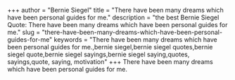 +++
author = "Bernie Siegel"
title = "There have been many dreams which have been personal guides for me."
description = "the best Bernie Siegel Quote: There have been many dreams which have been personal guides for me."
slug = "there-have-been-many-dreams-which-have-been-personal-guides-for-me"
keywords = "There have been many dreams which have been personal guides for me.,bernie siegel,bernie siegel quotes,bernie siegel quote,bernie siegel sayings,bernie siegel saying,quotes, sayings,quote, saying, motivation"
+++
There have been many dreams which have been personal guides for me.
